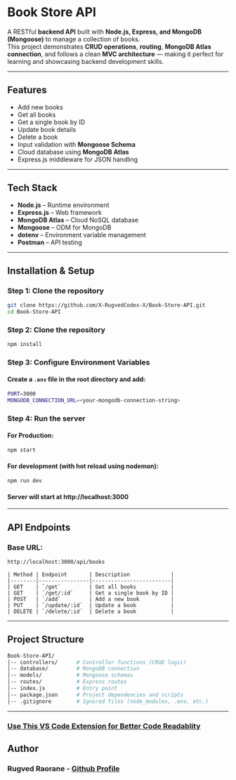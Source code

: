 #  Book Store API

A RESTful **backend API** built with **Node.js, Express, and MongoDB (Mongoose)** to manage a collection of books.  
This project demonstrates **CRUD operations**, **routing**, **MongoDB Atlas connection**, and follows a clean **MVC architecture** — making it perfect for learning and showcasing backend development skills.

---

##  Features

-  Add new books  
-  Get all books  
-  Get a single book by ID  
-  Update book details  
-  Delete a book  
-  Input validation with **Mongoose Schema**  
-  Cloud database using **MongoDB Atlas**  
-  Express.js middleware for JSON handling  

---

## Tech Stack

- **Node.js** – Runtime environment  
- **Express.js** – Web framework  
- **MongoDB Atlas** – Cloud NoSQL database  
- **Mongoose** – ODM for MongoDB  
- **dotenv** – Environment variable management  
- **Postman** – API testing  

---

## Installation & Setup

### Step 1: Clone the repository
```bash
git clone https://github.com/X-RugvedCodes-X/Book-Store-API.git
cd Book-Store-API
```

### Step 2: Clone the repository
```bash
npm install
```

### Step 3: Configure Environment Variables
#### Create a `.env` file in the root directory and add:
```bash
PORT=3000
MONGODB_CONNECTION_URL=<your-mongodb-connection-string>
```

### Step 4: Run the server
#### For Production:
```bash
npm start
```
#### For development (with hot reload using nodemon):
```bash
npm run dev
```
#### Server will start at http://localhost:3000

---

## API Endpoints
### Base URL: 
```bash
http://localhost:3000/api/books
```

```pgsql
| Method | Endpoint       | Description             |
|--------|----------------|-------------------------|
| GET    | `/get`         | Get all books           |
| GET    | `/get/:id`     | Get a single book by ID |
| POST   | `/add`         | Add a new book          |
| PUT    | `/update/:id`  | Update a book           |
| DELETE | `/delete/:id`  | Delete a book           |
```

---

## Project Structure
```bash
Book-Store-API/
│-- controllers/      # Controller functions (CRUD logic)
│-- database/         # MongoDB connection
│-- models/           # Mongoose schemas
│-- routes/           # Express routes
│-- index.js          # Entry point
│-- package.json      # Project dependencies and scripts
│-- .gitignore        # Ignored files (node_modules, .env, etc.)
```

---

### [Use This VS Code Extension for Better Code Readablity](https://marketplace.visualstudio.com/items?itemName=ParthR2031.colorful-comments)

## Author
### Rugved Raorane - [Github Profile](https://github.com/X-RugvedCodes-X) 